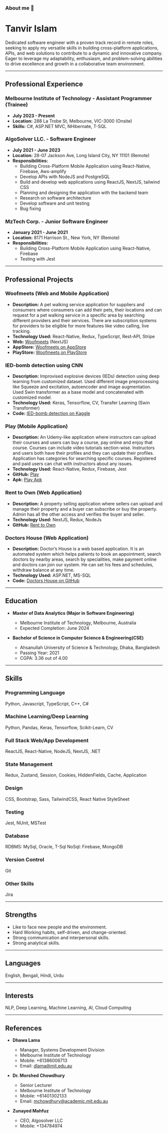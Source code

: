 ### About me 👋

<!--
**tanvir917/tanvir917** is a ✨ _special_ ✨ repository because its `README.md` (this file) appears on your GitHub profile.

Here are some ideas to get you started:

- 🔭 I’m currently working on ...
- 🌱 I’m currently learning ...
- 👯 I’m looking to collaborate on ...
- 🤔 I’m looking for help with ...
- 💬 Ask me about ...
- 📫 How to reach me: ...
- 😄 Pronouns: ...
- ⚡ Fun fact: ...
-->
# Tanvir Islam

Dedicated software engineer with a proven track record in remote roles, seeking to apply my versatile skills in building cross-platform applications, APIs, and web solutions to contribute to a dynamic and innovative company. Eager to leverage my adaptability, enthusiasm, and problem-solving abilities to drive excellence and growth in a collaborative team environment.

---

## Professional Experience

### Melbourne Institute of Technology - Assistant Programmer (Trainee)
- **July 2023 - Present**
- **Location:** 288 La Trobe St, Melbourne, VIC-3000 (Onsite)
- **Skills:** C#, ASP.NET MVC, NHibernate, T-SQL

### AlgoSolver LLC. - Software Engineer
- **July 2021 - June 2023**
- **Location:** 28-07 Jackson Ave, Long Island City, NY 11101 (Remote)
- **Responsibilities:**
  - Building Cross-Platform Mobile Application using React-Native, Firebase, Aws-amplify
  - Develop APIs with NodeJS and PostgreSQL
  - Build and develop web applications using ReactJS, NextJS, tailwind CSS
  - Planning and designing the application with the backend team
  - Research on software architecture
  - Develop software and unit testing
  - Bug fixing

### MzTech Corp. - Junior Software Engineer
- **January 2021 - June 2021**
- **Location:** 8171 Harrison St., New York, NY (Remote)
- **Responsibilities:**
  - Building Cross-Platform Mobile Application using React-Native, Firebase
  - Testing with Jest

---

## Professional Projects

### Woofmeets (Web and Mobile Application)
- **Description:** A pet walking service application for suppliers and consumers where consumers can add their pets, their locations and can request for a pet walking service in a specific area by searching different providers and their services. There are subscription systems for providers to be eligible for more features like video calling, live tracking.
- **Technology Used:** React-Native, Redux, TypeScript, Rest-API, Stripe
- **Web:** [Woofmeets](https://www.woofmeets.com) (NextJS)
- **AppStore:** [Woofmeets on AppStore](https://apps.apple.com/au/app/woofmeets/id6443478865)
- **PlayStore:** [Woofmeets on PlayStore](https://play.google.com/store/apps/details?id=com.woofmeets.customer&hl=en_AU&gl=US)

### IED-bomb detection using CNN
- **Description:** Improvised explosive devices (IEDs) detection using deep learning from customized dataset. Used different image preprocessing like Squeeze and excitation, autoencoder and image augmentation. Used Swin transformer as a base model and concatenated with customized model.
- **Technology Used:** Keras, Tensorflow, CV, Transfer Learning (Swin Transformer)
- **Code:** [IED-bomb detection on Kaggle](https://www.kaggle.com/code/tanvirr/ied-bomb-detection-from-waste)

### Play (Mobile Application)
- **Description:** An Udemy-like application where instructors can upload their courses and users can buy a course, pay online and enjoy that course. Courses can include video tutorials section-wise. Instructors and users both have their profiles and they can update their profiles. Application has categories for searching specific courses. Registered and paid users can chat with instructors about any issues.
- **Technology Used:** React-Native, Redux, Firebase, Jest
- **GitHub:** [Play](https://github.com/tanvir917/play)
- **Apk:** [Play Apk](Playing)

### Rent to Own (Web Application)
- **Description:** A property selling application where sellers can upload and manage their property and a buyer can subscribe or buy the property. Admin has all the other access and verifies the buyer and seller.
- **Technology Used:** NextJS, Redux, NodeJs
- **GitHub:** [Rent to Own](https://github.com/tanvir917/property)

### Doctors House (Web Application)
- **Description:** Doctor’s House is a web based application. It is an automated system which helps patients to book an appointment, search doctors by nearby areas, search by specialities, make payment online and doctors can join our system. He can set his fees and schedules, withdraw balance at any time.
- **Technology Used:** ASP.NET, MS-SQL
- **Code:** [Doctors House on GitHub](https://github.com/tanvir917/DoctorsHouse)

---

## Education

- **Master of Data Analytics (Major in Software Engineering)**
  - Melbourne Institute of Technology, Melbourne, Australia
  - Expected Completion: June 2024

- **Bachelor of Science in Computer Science & Engineering(CSE)**
  - Ahsanullah University of Science & Technology, Dhaka, Bangladesh
  - Passing Year: 2021
  - CGPA: 3.36 out of 4.00

---

## Skills

### Programming Language
Python, Javascript, TypeScript, C++, C#

### Machine Learning/Deep Learning
Python, Pandas, Keras, Tensorflow, Scikit-Learn, CV

### Full Stack Web/App Development
ReactJS, React-Native, NodeJS, NextJS, .NET

### State Management
Redux, Zustand, Session, Cookies, HiddenFields, Cache, Application

### Design
CSS, Bootstrap, Sass, TailwindCSS, React Native StyleSheet

### Testing
Jest, NUnit, MSTest

### Database
RDBMS: MySql, Oracle, T-Sql
NoSql: Firebase, MongoDB

### Version Control
Git

### Other Skills
Jira

---

## Strengths

- Like to face new people and the environment.
- Hard Working habits, self-driven, and change-oriented.
- Strong communication and interpersonal skills.
- Strong analytical skills.

---

## Languages

English, Bengali, Hindi, Urdu

---

## Interests

NLP, Deep Learning, Machine Learning, AI, Cloud Computing

---

## References

- **Dhawa Lama**
  - Manager, Systems Development Division
  - Melbourne Institute of Technology
  - Mobile: +61386006713
  - Email: dlama@mit.edu.au

- **Dr. Morshed Chowdhury**
  - Senior Lecturer
  - Melbourne Institute of Technology
  - Mobile: +61401302133
  - Email: mchowdhury@academic.mit.edu.au

- **Zunayed Mahfuz**
  - CEO, Algosolver LLC
  - Mobile: +134784974
